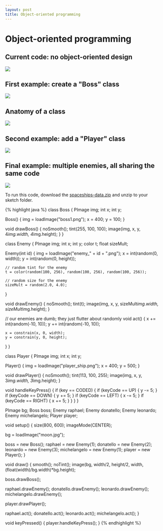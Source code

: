 ```yaml
---
layout: post
title: Object-oriented programming
---
```


# Object-oriented programming

<!--
how we do things now

diagram with various "concerns" littered throughout the code

better design: isolation of concerns

aka separation of concerns

diagram that shows "we want to group stuff related to X here"

another aspect: common patterns, e.g., same data/actions for groups of entities

new approach: define data/actions for similar entities in just one place

then create "instances" of the template; each instance has its own values but otherwise they are all the same
-->

## Current code: no object-oriented design

![](/images/spaceships-code-pre-oo-diagram.png)

## First example: create a "Boss" class

![](/images/spaceships-code-oo-diagram-1.png)

## Anatomy of a class

![](/images/spaceships-code-oo-anatomy.png)

## Second example: add a "Player" class

![](/images/spaceships-code-oo-diagram-2.png)

## Final example: multiple enemies, all sharing the same code

![](/images/spaceships-final-oo-screenshot.png)

To run this code, download the [spaceships-data.zip](/zips/spaceships-data.zip) and unzip to your sketch folder.

{% highlight java %}
class Boss
{
  PImage img;
  int x;
  int y;

  Boss()
  {
    img = loadImage("boss1.png");
    x = 400;
    y = 100;
  }

  void drawBoss()
  {
    noSmooth();
    tint(255, 100, 100);
    image(img, x, y, 4*img.width, 4*img.height);
  }
}

class Enemy
{
  PImage img;
  int x;
  int y;
  color t;
  float sizeMult;

  Enemy(int id)
  {
    img = loadImage("enemy_" + id + ".png");
    x = int(random(0, width));
    y = int(random(0, height));
    
    // random tint for the enemy
    t = color(random(100, 256), random(100, 256), random(100, 256));
    
    // random size for the enemy
    sizeMult = random(2.0, 4.0);
  }

  void drawEnemy()
  {
    noSmooth();
    tint(t);
    image(img, x, y, sizeMult*img.width, sizeMult*img.height);
  }
  
  // our enemies are dumb; they just flutter about randomly
  void act()
  {
    x += int(random(-10, 10));
    y += int(random(-10, 10));
    
    x = constrain(x, 0, width);
    y = constrain(y, 0, height);
  }
}

class Player
{
  PImage img;
  int x;
  int y;

  Player()
  {
    img = loadImage("player_ship.png");
    x = 400;
    y = 500;
  }

  void drawPlayer()
  {
    noSmooth();
    tint(113, 100, 255);
    image(img, x, y, 3*img.width, 3*img.height);
  }

  void handleKeyPress()
  {
    if (key == CODED)
    {
      if (keyCode == UP)
      {
        y -= 5;
      }
      if (keyCode == DOWN)
      {
        y += 5;
      }
      if (keyCode == LEFT)
      {
        x -= 5;
      }
      if (keyCode == RIGHT)
      {
        x += 5;
      }
    }
  }
}

PImage bg;
Boss boss;
Enemy raphael;
Enemy donatello;
Enemy leonardo;
Enemy michelangelo;
Player player;

void setup()
{
  size(800, 600);
  imageMode(CENTER);

  bg = loadImage("moon.jpg");

  boss = new Boss();
  raphael = new Enemy(1);
  donatello = new Enemy(2);
  leonardo = new Enemy(3);
  michelangelo = new Enemy(1);
  player = new Player();
}

void draw()
{
  smooth();
  noTint();
  image(bg, width/2, height/2, 
    width, (float(width)/bg.width)*bg.height);

  boss.drawBoss();
  
  raphael.drawEnemy();
  donatello.drawEnemy();
  leonardo.drawEnemy();
  michelangelo.drawEnemy();
  
  player.drawPlayer();
  
  raphael.act();
  donatello.act();
  leonardo.act();
  michelangelo.act();
}

void keyPressed()
{
  player.handleKeyPress();
}
{% endhighlight %}
